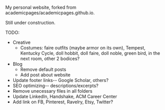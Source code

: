 My personal website, forked from academicpages/academicpages.github.io.

Still under construction.

TODO:
* Creative
  * Costumes: faire outfits (maybe armor on its own), Tempest, Kentucky Cycle, doll hobbit, doll faire, doll noble, green bird, in the next room,  other 2 bodices?
* Blog
  * Remove default posts
  * Add post about website
* Update footer links-- Google Scholar, others?
* SEO optimizing-- descriptions/excerpts?
* Remove unecessary files in all folders
* Update LinkedIn, Handshake, ACM Career Center
* Add link on FB, Pinterest, Ravelry, Etsy, Twitter?